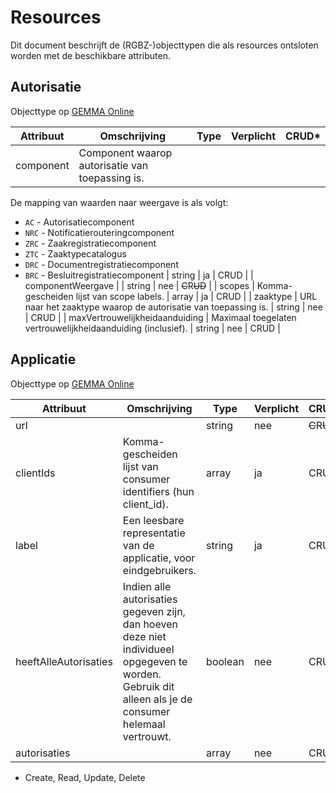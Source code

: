 # Resources

Dit document beschrijft de (RGBZ-)objecttypen die als resources ontsloten
worden met de beschikbare attributen.


## Autorisatie

Objecttype op [GEMMA Online](https://www.gemmaonline.nl/index.php/Rgbz_1.0/doc/objecttype/autorisatie)

| Attribuut | Omschrijving | Type | Verplicht | CRUD* |
| --- | --- | --- | --- | --- |
| component | Component waarop autorisatie van toepassing is.

De mapping van waarden naar weergave is als volgt:

* `AC` - Autorisatiecomponent
* `NRC` - Notificatierouteringcomponent
* `ZRC` - Zaakregistratiecomponent
* `ZTC` - Zaaktypecatalogus
* `DRC` - Documentregistratiecomponent
* `BRC` - Besluitregistratiecomponent | string | ja | C​R​U​D |
| componentWeergave |  | string | nee | ~~C~~​R​~~U~~​~~D~~ |
| scopes | Komma-gescheiden lijst van scope labels. | array | ja | C​R​U​D |
| zaaktype | URL naar het zaaktype waarop de autorisatie van toepassing is. | string | nee | C​R​U​D |
| maxVertrouwelijkheidaanduiding | Maximaal toegelaten vertrouwelijkheidaanduiding (inclusief). | string | nee | C​R​U​D |

## Applicatie

Objecttype op [GEMMA Online](https://www.gemmaonline.nl/index.php/Rgbz_1.0/doc/objecttype/applicatie)

| Attribuut | Omschrijving | Type | Verplicht | CRUD* |
| --- | --- | --- | --- | --- |
| url |  | string | nee | ~~C~~​R​~~U~~​~~D~~ |
| clientIds | Komma-gescheiden lijst van consumer identifiers (hun client_id). | array | ja | C​R​U​D |
| label | Een leesbare representatie van de applicatie, voor eindgebruikers. | string | ja | C​R​U​D |
| heeftAlleAutorisaties | Indien alle autorisaties gegeven zijn, dan hoeven deze niet individueel opgegeven te worden. Gebruik dit alleen als je de consumer helemaal vertrouwt. | boolean | nee | C​R​U​D |
| autorisaties |  | array | nee | C​R​U​D |


* Create, Read, Update, Delete
